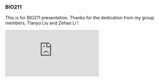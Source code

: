 ### BIO211
This is for BIO211 presentation. Thanks for the dedication from my group members, Tianyu Liu and Zehao Li ! 

![image](https://github.com/Jiaming21/BIO211/流程图.pdf) 